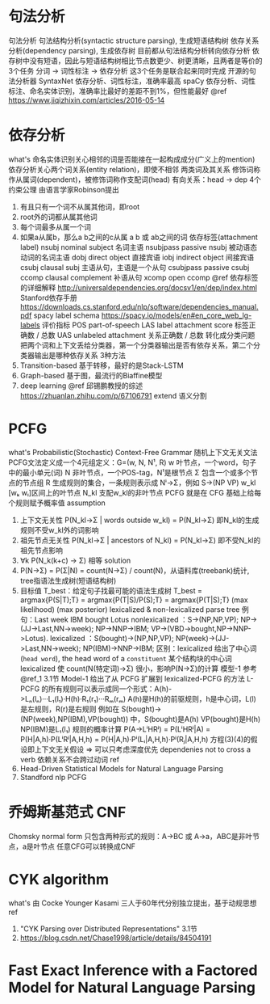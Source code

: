 # 句法分析
句法分析
  句法结构分析(syntactic structure parsing), 生成短语结构树
  依存关系分析(dependency parsing), 生成依存树
  目前都从句法结构分析转向依存分析
  依存树中没有短语，因此与短语结构树相比节点数更少、树更清晰，且两者是等价的
3个任务
  分词 -> 词性标注 -> 依存分析
  这3个任务是联合起来同时完成
开源的句法分析器
  SyntaxNet  依存分析、词性标注，准确率最高
  spaCy      依存分析、词性标注、命名实体识别，准确率比最好的差距不到1%，但性能最好
  @ref https://www.jiqizhixin.com/articles/2016-05-14

# 依存分析
what's
  命名实体识别关心相邻的词是否能接在一起构成成分(广义上的mention)
  依存分析关心两个词关系(entity relation)，即使不相邻
两类词及其关系
  修饰词称作从属词(dependent)，被修饰词称作支配词(head)
  有向关系：head -> dep
4个约束公理
  由语言学家Robinson提出
  1. 有且只有一个词不从属其他词，即root
  2. root外的词都从属其他词
  3. 每个词最多从属一个词
  4. 如果a从属b，那么a b之间的c从属 a b 或 ab之间的词
依存标签(attachment label)
  nsubj      nominal subject     名词主语
  nsubjpass  passive nsubj       被动语态动词的名词主语
  dobj       direct object       直接宾语
  iobj       indirect object     间接宾语
  csubj      clausal subj        主语从句，主语是一个从句
  csubjpass  passive csubj
  ccomp      clausal complement  补语从句
  xcomp      open ccomp
  @ref
    依存标签的详细解释  http://universaldependencies.org/docsv1/en/dep/index.html
    Stanford依存手册    https://downloads.cs.stanford.edu/nlp/software/dependencies_manual.pdf
    spacy label schema  https://spacy.io/models/en#en_core_web_lg-labels
评价指标
  POS  part-of-speech
  LAS  label attachment score  标签正确数 / 总数
  UAS  unlabeled attachment    关系正确数 / 总数
转化成分类问题
  把两个词和上下文丢给分类器，第一个分类器输出是否有依存关系，第二个分类器输出是哪种依存关系
3种方法
  1. Transition-based 基于转移，最好的是Stack-LSTM
  2. Graph-based 基于图，最流行的Biaffine模型
  3. deep learning
  @ref 邱锡鹏教授的综述 https://zhuanlan.zhihu.com/p/67106791
extend
  语义分割

# PCFG
what's
  Probabilistic(Stochastic) Context-Free Grammar 随机上下文无关文法
  PCFG文法定义成一个4元组定义：G=(w, N, N¹, R)
    w      叶节点，一个word，句子中的最小单元(词)
    N      非叶节点，一个POS-tag，N¹是根节点
    Σ      包含一个或多个节点的节点组
    R      生成规则的集合，一条规则表示成 Nⁱ->Σ，例如 S->(NP VP)
    w_kl   [wₖ wₗ]区间上的叶节点
    N_kl   支配w_kl的非叶节点
  PCFG 就是在 CFG 基础上给每个规则赋予概率值
assumption
  1. 上下文无关性    P(N_kl->Σ | words outside w_kl) = P(N_kl->Σ)  即N_kl的生成规则不受w_kl外的词影响
  2. 祖先节点无关性  P(N_kl->Σ | ancestors of N_kl)  = P(N_kl->Σ)  即不受N_kl的祖先节点影响
  3. ∀k P(N_k(k+c) -> Σ) 相等
solution
  1. P(N->Σ) = P(Σ|N) = count(N->Σ) / count(N)，从语料库(treebank)统计, tree指语法生成树(短语结构树)
  2. 目标值 T_best：给定句子找最可能的语法生成树
      T_best = argmax{P(S|T);T} = argmax{P(T|S)/P(S);T} = argmax{P(T|S);T}
               (max likelihood)                           (max posterior)
lexicalized & non-lexicalized parse tree
  例句：Last week IBM bought Lotus
  nonlexicalized ：S->(NP,NP,VP); NP->(JJ->Last,NN->week); NP->NNP->IBM; VP->(VBD->bought,NP->NNP->Lotus).
     lexicalized ：S(bought)->(NP,NP,VP); NP(week)->(JJ->Last,NN->week); NP(IBM)->NNP->IBM;
  区别：lexicalized 给出了中心词(`head word`), the head word of a `constituent` 某个结构块的中心词
  lexicalized 使 count(N(特定词)->Σ) 很小，影响P(N->Σ)的计算
模型-1
  参考 @ref_1 3.1节
  Model-1 给出了从 PCFG 扩展到 lexicalized-PCFG 的方法
  L-PCFG 的所有规则可以表示成同一个形式：A(h)->Lₙ(lₙ)···L₁(l₁)·H(h)·R₁(r₁)···Rₘ(rₘ)
    A(h)是H(h)的前驱规则，h是中心词，L(l)是左规则，R(r)是右规则
    例如在 S(bought)->(NP(week),NP(IBM),VP(bought)) 中，S(bought)是A(h) VP(bought)是H(h) NP(IBM)是L₁(l₁)
  规则的概率计算
    P(A->LⁱHRʲ) = P(LⁱHRʲ|A) = P(H|A,h)·P(LⁱRʲ|A,H,h) = P(H|A,h)·Pⁱ(Lᵢ|A,H,h)·Pʲ(Rⱼ|A,H,h)
    方程(3)(4)的假设即上下文无关假设 => 可以只考虑深度优先
  dependenies not to cross a verb
    依赖关系不会跨过动词
ref
  1. Head-Driven Statistical Models for Natural Language Parsing
  2. Standford nlp PCFG

# 乔姆斯基范式 CNF
Chomsky normal form
  只包含两种形式的规则：A->BC 或 A->a，ABC是非叶节点，a是叶节点
  任意CFG可以转换成CNF

# CYK algorithm
what's
  由 Cocke Younger Kasami 三人于60年代分别独立提出，基于动规思想
ref
  1. "CYK Parsing over Distributed Representations" 3.1节
  2. https://blog.csdn.net/Chase1998/article/details/84504191

# Fast Exact Inference with a Factored Model for Natural Language Parsing